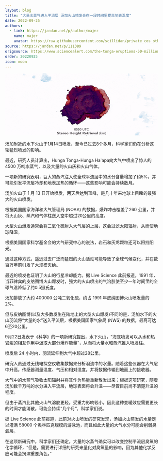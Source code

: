 ```yaml
---
layout: blog
title: "大量水蒸气进入平流层 汤加火山喷发会在一段时间里提高地表温度"
date: 2022-09-25
authors:
  - link: https://jandan.net/p/author/majer
    name: majer
    avatar: https://raw.githubusercontent.com/scillidan/private_cos_others/main/avater/jin_grey.png
source: https://jandan.net/p/111389
origsource: https://www.sciencealert.com/the-tonga-eruptions-50-million-tons-of-water-vapor-may-warm-earth-for-months-to-come
order: 20220925
icon: moon
---
```


![](media/111389_01.gif)

汤加附近的水下火山于1月14日喷发，至今已过去8个多月，科学家们仍在分析这轮猛烈喷发的影响。

最近，研究人员计算出，Hunga Tonga-Hunga Ha'apa向大气中喷出了惊人的4500 万吨水蒸气，以及大量的火山灰和火山气体。

一项新的研究表明，巨大的蒸汽注入使全球平流层中的水分含量增加了约5%，并可能引发平流层冷却和地表加热的循环——这些影响可能会持续数月。

汤加火山于 1 月 13 日开始喷发，两天后达到顶峰，是几十年来地球上目睹的最强大的火山喷发。

根据美国国家海洋和大气管理局 (NOAA) 的数据，爆炸冲击覆盖了260 公里，并将火山灰、蒸汽和气体柱送入空中超过20公里的高度。

大型火山爆发通常会将二氧化硫射入大气层的上层，这会过滤太阳辐射，从而使地球降温。

根据美国国家科学基金会的大气研究中心的说法，岩石和灰烬颗粒还可以阻挡阳光。

通过这种方式，遥远过去广泛而猛烈的火山活动可能导致了全球气候变化，并在数百万年前引发了大规模灭绝。

最近的喷发也证明了火山的行星冷却能力。据 Live Science 此前报道，1991 年，当菲律宾的皮纳图博火山爆发时，强大的火山喷出的气溶胶使至少一年时间里的全球气温降低了约0.5摄氏度。

汤加排放了大约 400000 公吨二氧化硫，约占 1991 年皮纳图博火山喷发量的 2%。

但与皮纳图博(以及大多数发生在陆地上的大型火山爆发)不同的是，汤加水下的火山羽流将“大量的水”送入平流层，根据美国国家气象局 (NWS) 的数据，最高可达6至20公里。

9月22日发表于《科学》的一项新研究提出，水下火山，“海底喷发可以从水和热岩浆的相互作用中汲取大部分爆炸能量”，从而将大量水和蒸汽推入喷发柱。

喷发后 24 小时内，羽流延伸到大气中超过28公里。

研究人员通过无线电探空仪收集数据来分析羽流中的水量。随着这些仪器在大气层中升高，传感器测量温度、气压和相对湿度，并将数据传输到地面上的接收器。

大气中的水蒸气吸收太阳辐射并将其作为热量重新散发出来；根据这项研究，随着汤加数千万吨的水分进入平流层，地球表面将会升温——尽管目前尚不清楚升温的程度。

但由于蒸汽比其他火山气溶胶更轻，受重力影响较小，因此这种变暖效应需要更长的时间才能消散，可能会持续“几个月”，科学家们说。

据 Live Science 此前报道，此前对火山喷发的研究发现，汤加火山蒸发的水量足以灌满 58000 个奥林匹克规模的游泳池，而且如此大量的大气水分可能会削弱臭氧层。

在这项新研究中，科学家们还确定，大量的水蒸气确实可以改变控制平流层臭氧的化学循环，“但是，需要进行详细的研究来量化对臭氧量的影响，因为其他化学反应可能会扮演重要角色。”